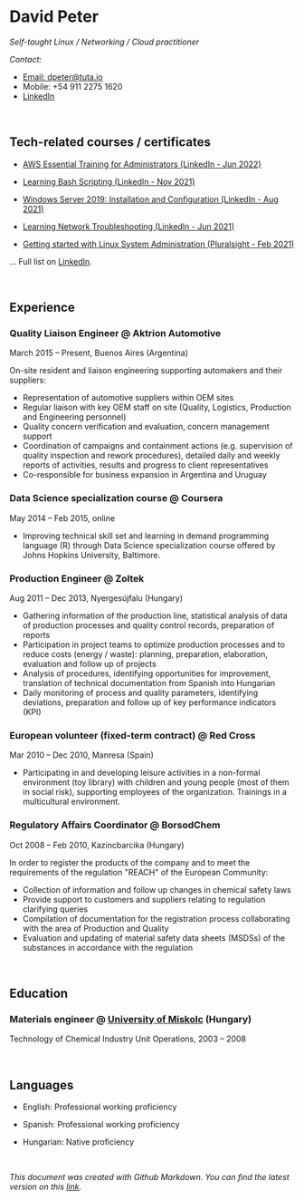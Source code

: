 # David Peter

*Self-taught Linux / Networking / Cloud practitioner*

*Contact:*
- [Email: dpeter@tuta.io](mailto:dpeter@tuta.io)
- Mobile: +54 911 2275 1620
- [LinkedIn](https://linkedin.com/in/davidpeter84)


<br/>

## Tech-related courses / certificates

- [AWS Essential Training for Administrators (LinkedIn - Jun 2022)](https://www.linkedin.com/learning/certificates/9e5001bde963f6a53ee842b5a1582cfc8066a65a5c6481aae2c0aef73a4a2461?lipi=urn%3Ali%3Apage%3Ad_flagship3_profile_view_base_certifications_details%3Bdurac9GLS8iZd1jPvcTozg%3D%3D)

- [Learning Bash Scripting (LinkedIn - Nov 2021)](https://www.linkedin.com/learning/certificates/57ff00775769f16989ab69950df7cddb094020a2b893879ae2bfd1f4345d0f11?lipi=urn%3Ali%3Apage%3Ad_flagship3_profile_view_base_certifications_details%3Bdurac9GLS8iZd1jPvcTozg%3D%3D)

- [Windows Server 2019: Installation and Configuration (LinkedIn - Aug 2021)](https://www.linkedin.com/learning/certificates/d0d2ec01536c708e16cdf58d0b75d0a8c29c6cc2f983ac09b244b810ba6fcbb5?lipi=urn%3Ali%3Apage%3Ad_flagship3_profile_view_base_certifications_details%3Bdurac9GLS8iZd1jPvcTozg%3D%3D)

- [Learning Network Troubleshooting (LinkedIn - Jun 2021)](https://www.linkedin.com/learning/certificates/9ef785310e0a8bef6ea8c35d402c6444cfc100f7260e28cfa54498f33bc97857?lipi=urn%3Ali%3Apage%3Ad_flagship3_profile_view_base_certifications_details%3Bdurac9GLS8iZd1jPvcTozg%3D%3D)

- [Getting started with Linux System Administration (Pluralsight - Feb 2021)](https://e.pcloud.link/publink/show?code=XZkgHkZWmqPiqxDbj7AGpI9nI4vGbuRehSX)

... Full list on [LinkedIn](https://www.linkedin.com/in/davidpeter84/).



<br/>

## Experience
 
### Quality Liaison Engineer @ Aktrion Automotive
 
March 2015 – Present, Buenos Aires (Argentina)
 
On-site resident and liaison engineering supporting automakers and their suppliers:

- Representation of automotive suppliers within OEM sites
- Regular liaison with key OEM staff on site (Quality, Logistics, Production and Engineering personnel)
- Quality concern verification and evaluation, concern management support
- Coordination of campaigns and containment actions (e.g. supervision of quality inspection and rework procedures), detailed daily and weekly reports of activities, results and progress to client representatives
- Co-responsible for business expansion in Argentina and Uruguay




### Data Science specialization course @ Coursera
May 2014 – Feb 2015, online

- Improving technical skill set and learning in demand programming language (R) through Data Science specialization course offered by Johns Hopkins University, Baltimore. 



### Production Engineer @ Zoltek
Aug 2011 – Dec 2013, Nyergesújfalu (Hungary)


- Gathering information of the production line, statistical analysis of data of production processes and quality control records, preparation of reports
- Participation in project teams to optimize production processes and to reduce costs (energy / waste): planning, preparation, elaboration, evaluation and follow up of projects
- Analysis of procedures, identifying opportunities for improvement, translation of technical documentation from Spanish into Hungarian
- Daily monitoring of process and quality parameters, identifying deviations, preparation and follow up of key performance indicators (KPI)




 
### European volunteer (fixed-term contract) @ Red Cross
Mar 2010 – Dec 2010, Manresa (Spain)

- Participating in and developing leisure activities in a non-formal environment (toy library) with children and young people (most of them in social risk), supporting employees of the organization. Trainings in a multicultural environment.




### Regulatory Affairs Coordinator @ BorsodChem
Oct 2008 – Feb 2010, Kazincbarcika (Hungary)

In order to register the products of the company and to meet the requirements of the regulation "REACH" of the European Community:

- Collection of information and follow up changes in chemical safety laws
- Provide support to customers and suppliers relating to regulation clarifying queries
- Compilation of documentation for the registration process collaborating with the area of Production and Quality
- Evaluation and updating of material safety data sheets (MSDSs) of the substances in accordance with the regulation

<br/>

## Education


### Materials engineer @ [University of Miskolc](https://www.uni-miskolc.hu/en) (Hungary)
Technology of Chemical Industry Unit Operations, 2003 – 2008

<br/>

## Languages

- English: Professional working proficiency

- Spanish: Professional working proficiency 

- Hungarian: Native proficiency



<br/>

*This document was created with Github Markdown. You can find the latest version on this [link](https://peterda84.github.io/cv/).*

